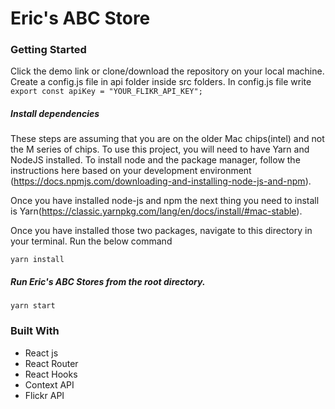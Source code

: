 # Eric's ABC Store

### Getting Started

Click the demo link or clone/download the repository on your local machine.
Create a config.js file in api folder inside src folders. In config.js file write
`export const apiKey = "YOUR_FLIKR_API_KEY";`

##### Install dependencies

These steps are assuming that you are on the older Mac chips(intel) and not the M series of chips. To use this project, you will need to have Yarn and NodeJS installed. To install node and the package manager, follow the instructions here based on your development environment (https://docs.npmjs.com/downloading-and-installing-node-js-and-npm). 

Once you have installed node-js and npm the next thing you need to install is Yarn(https://classic.yarnpkg.com/lang/en/docs/install/#mac-stable).  

Once you have installed those two packages, navigate to this directory in your terminal. Run the below command

`yarn install`

##### Run Eric's ABC Stores from the root directory.

`yarn start`

### Built With

- React js
- React Router
- React Hooks
- Context API
- Flickr API
